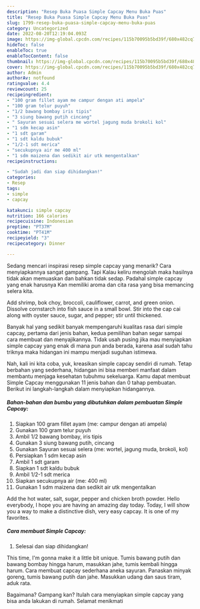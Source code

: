 ```yaml
---
description: "Resep Buka Puasa Simple Capcay Menu Buka Puas"
title: "Resep Buka Puasa Simple Capcay Menu Buka Puas"
slug: 1799-resep-buka-puasa-simple-capcay-menu-buka-puas
category: Uncategorized
date: 2022-08-20T12:19:04.093Z
image: https://img-global.cpcdn.com/recipes/115b70095b5bd39f/680x482cq70/simple-capcay-foto-resep-utama.jpg
hideToc: false
enableToc: true
enableTocContent: false
thumbnail: https://img-global.cpcdn.com/recipes/115b70095b5bd39f/680x482cq70/simple-capcay-foto-resep-utama.jpg
cover: https://img-global.cpcdn.com/recipes/115b70095b5bd39f/680x482cq70/simple-capcay-foto-resep-utama.jpg
author: Admin
authorAv: notfound
ratingvalue: 4.4
reviewcount: 25
recipeingredient:
- "100 gram fillet ayam me campur dengan ati ampela"
- "100 gram telur puyuh"
- "1/2 bawang bombay iris tipis"
- "3 siung bawang putih cincang"
- " Sayuran sesuai selera me wortel jagung muda brokoli kol"
- "1 sdm kecap asin"
- "1 sdt garam"
- "1 sdt kaldu bubuk"
- "1/2-1 sdt merica"
- "secukupnya air me 400 ml"
- "1 sdm maizena dan sedikit air utk mengentalkan"
recipeinstructions:

- "Sudah jadi dan siap dihidangkan!"
categories:
- Resep
tags:
- simple
- capcay

katakunci: simple capcay 
nutrition: 166 calories
recipecuisine: Indonesian
preptime: "PT37M"
cooktime: "PT41M"
recipeyield: "3"
recipecategory: Dinner

---
```



Sedang mencari inspirasi resep simple capcay yang menarik? Cara menyiapkannya sangat gampang. Tapi Kalau keliru mengolah maka hasilnya tidak akan memuaskan dan bahkan tidak sedap. Padahal simple capcay yang enak harusnya Kan memiliki aroma dan cita rasa yang bisa memancing selera kita.


Add shrimp, bok choy, broccoli, cauliflower, carrot, and green onion. Dissolve cornstarch into fish sauce in a small bowl. Stir into the cap cai along with oyster sauce, sugar, and pepper; stir until thickened.

Banyak hal yang sedikit banyak mempengaruhi kualitas rasa dari simple capcay, pertama dari jenis bahan, kedua pemilihan bahan segar sampai cara membuat dan menyajikannya. Tidak usah pusing jika mau menyiapkan simple capcay yang enak di mana pun anda berada, karena asal sudah tahu triknya maka hidangan ini mampu menjadi suguhan istimewa.


Nah, kali ini kita coba, yuk, kreasikan simple capcay sendiri di rumah. Tetap berbahan yang sederhana, hidangan ini bisa memberi manfaat dalam membantu menjaga kesehatan tubuhmu sekeluarga. Kamu dapat membuat Simple Capcay menggunakan 11 jenis bahan dan 0 tahap pembuatan. Berikut ini langkah-langkah dalam menyiapkan hidangannya.

<!--inarticleads1-->

##### Bahan-bahan dan bumbu yang dibutuhkan dalam pembuatan Simple Capcay:

1. Siapkan 100 gram fillet ayam (me: campur dengan ati ampela)
1. Gunakan 100 gram telur puyuh
1. Ambil 1/2 bawang bombay, iris tipis
1. Gunakan 3 siung bawang putih, cincang
1. Gunakan  Sayuran sesuai selera (me: wortel, jagung muda, brokoli, kol)
1. Persiapkan 1 sdm kecap asin
1. Ambil 1 sdt garam
1. Siapkan 1 sdt kaldu bubuk
1. Ambil 1/2-1 sdt merica
1. Siapkan secukupnya air (me: 400 ml)
1. Gunakan 1 sdm maizena dan sedikit air utk mengentalkan


Add the hot water, salt, sugar, pepper and chicken broth powder. Hello everybody, I hope you are having an amazing day today. Today, I will show you a way to make a distinctive dish, very easy capcay. It is one of my favorites. 

<!--inarticleads2-->

##### Cara membuat Simple Capcay:


1. Selesai dan siap dihidangkan!

This time, I&#39;m gonna make it a little bit unique. Tumis bawang putih dan bawang bombay hingga harum, masukkan jahe, tumis kembali hingga harum. Cara membuat capcay sederhana aneka sayuran. Panaskan minyak goreng, tumis bawang putih dan jahe. Masukkan udang dan saus tiram, aduk rata. 

Bagaimana? Gampang kan? Itulah cara menyiapkan simple capcay yang bisa anda lakukan di rumah. Selamat menikmati
